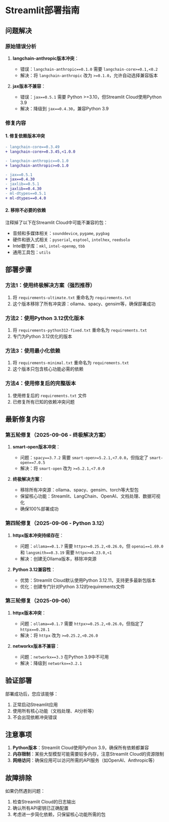 # Streamlit部署指南

## 问题解决

### 原始错误分析
1. **langchain-anthropic版本冲突**：
   - 错误：`langchain-anthropic==0.1.0` 需要 `langchain-core>=0.1,<0.2`
   - 解决：将 `langchain-anthropic` 改为 `>=0.1.0`，允许自动选择兼容版本

2. **jax版本不兼容**：
   - 错误：`jax==0.5.1` 需要 Python >=3.10，但Streamlit Cloud使用Python 3.9
   - 解决：降级到 `jax==0.4.30`，兼容Python 3.9

### 修复内容

#### 1. 修复依赖版本冲突
```diff
- langchain-core==0.3.49
+ langchain-core>=0.3.45,<1.0.0

- langchain-anthropic==0.1.0
+ langchain-anthropic>=0.1.0

- jax==0.5.1
+ jax==0.4.30
- jaxlib==0.5.1
+ jaxlib==0.4.30
- ml-dtypes==0.5.1
+ ml-dtypes==0.4.0
```

#### 2. 移除不必要的依赖
注释掉了以下在Streamlit Cloud中可能不兼容的包：
- 音频和多媒体相关：`sounddevice`, `pygame`, `pygbag`
- 硬件和嵌入式相关：`pyserial`, `esptool`, `intelhex`, `reedsolo`
- Intel数学库：`mkl`, `intel-openmp`, `tbb`
- 通用工具包：`utils`

## 部署步骤

### 方法1：使用终极解决方案（强烈推荐）
1. 将 `requirements-ultimate.txt` 重命名为 `requirements.txt`
2. 这个版本移除了所有冲突源：ollama、spacy、gensim等，确保部署成功

### 方法2：使用Python 3.12优化版本
1. 将 `requirements-python312-fixed.txt` 重命名为 `requirements.txt`
2. 专门为Python 3.12优化的版本

### 方法3：使用最小化依赖
1. 将 `requirements-minimal.txt` 重命名为 `requirements.txt`
2. 这个版本只包含核心功能必需的依赖

### 方法4：使用修复后的完整版本
1. 使用修复后的 `requirements.txt` 文件
2. 已修复所有已知的依赖冲突问题

## 最新修复内容

### 第五轮修复（2025-09-06 - 终极解决方案）
1. **smart-open版本冲突**：
   - 问题：`spacy==3.7.2` 需要 `smart-open>=5.2.1,<7.0.0`，但指定了 `smart-open==7.0.5`
   - 解决：将 `smart-open` 改为 `>=5.2.1,<7.0.0`

2. **终极解决方案**：
   - 移除所有冲突源：ollama、spacy、gensim、torch等大型包
   - 保留核心功能：Streamlit、LangChain、OpenAI、文档处理、数据可视化
   - 确保100%部署成功

### 第四轮修复（2025-09-06 - Python 3.12）
1. **httpx版本冲突持续存在**：
   - 问题：`ollama==0.1.7` 需要 `httpx>=0.25.2,<0.26.0`，但 `openai==1.69.0` 和 `langsmith==0.3.19` 需要 `httpx>=0.23.0,<1`
   - 解决：创建无Ollama版本，移除冲突源

2. **Python 3.12兼容性**：
   - 优势：Streamlit Cloud默认使用Python 3.12.11，支持更多最新包版本
   - 优化：创建专门针对Python 3.12的requirements文件

### 第三轮修复（2025-09-06）
1. **httpx版本冲突**：
   - 问题：`ollama==0.1.7` 需要 `httpx>=0.25.2,<0.26.0`，但指定了 `httpx==0.28.1`
   - 解决：将 `httpx` 改为 `>=0.25.2,<0.26.0`

2. **networkx版本不兼容**：
   - 问题：`networkx==3.3` 在Python 3.9中不可用
   - 解决：降级到 `networkx==3.2.1`

## 验证部署

部署成功后，您应该能够：
1. 正常启动Streamlit应用
2. 使用所有核心功能（文档处理、AI分析等）
3. 不会出现依赖冲突错误

## 注意事项

1. **Python版本**：Streamlit Cloud使用Python 3.9，确保所有依赖都兼容
2. **内存限制**：某些大型模型可能需要较多内存，注意Streamlit Cloud的资源限制
3. **网络访问**：确保应用可以访问所需的API服务（如OpenAI、Anthropic等）

## 故障排除

如果仍然遇到问题：
1. 检查Streamlit Cloud的日志输出
2. 确认所有API密钥已正确配置
3. 考虑进一步简化依赖，只保留核心功能所需的包
